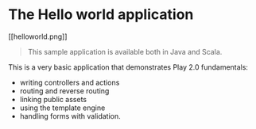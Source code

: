 # The Hello world application

[[helloworld.png]]

> This sample application is available both in Java and Scala.

This is a very basic application that demonstrates Play 2.0 fundamentals:

- writing controllers and actions
- routing and reverse routing
- linking public assets
- using the template engine
- handling forms with validation.


